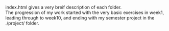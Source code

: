 index.html gives a very breif description of each folder.  
The progression of my work started with the very basic exercises in week1, leading through to week10, and ending with my semester project in the ./project/ folder.

